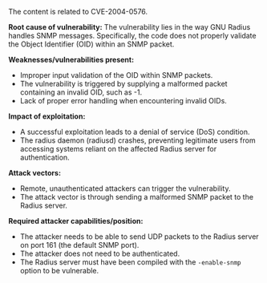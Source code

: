 The content is related to CVE-2004-0576.

**Root cause of vulnerability:**
The vulnerability lies in the way GNU Radius handles SNMP messages. Specifically, the code does not properly validate the Object Identifier (OID) within an SNMP packet.

**Weaknesses/vulnerabilities present:**
- Improper input validation of the OID within SNMP packets.
- The vulnerability is triggered by supplying a malformed packet containing an invalid OID, such as -1.
- Lack of proper error handling when encountering invalid OIDs.

**Impact of exploitation:**
- A successful exploitation leads to a denial of service (DoS) condition.
- The radius daemon (radiusd) crashes, preventing legitimate users from accessing systems reliant on the affected Radius server for authentication.

**Attack vectors:**
- Remote, unauthenticated attackers can trigger the vulnerability.
- The attack vector is through sending a malformed SNMP packet to the Radius server.

**Required attacker capabilities/position:**
- The attacker needs to be able to send UDP packets to the Radius server on port 161 (the default SNMP port).
- The attacker does not need to be authenticated.
- The Radius server must have been compiled with the `-enable-snmp` option to be vulnerable.